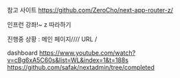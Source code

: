 참고 사이트
https://github.com/ZeroCho/next-app-router-z/

인프런 강좌!~ z 따라하기

진행중 상황 : 메인 페이지//// URL /


dashboard
https://www.youtube.com/watch?v=cBg6xA5C60s&list=WL&index=1&t=188s
https://github.com/safak/nextadmin/tree/completed


